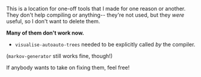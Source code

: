 This is a location for one-off tools that I made for one reason or another. They don't help compiling or anything-- they're not used, but they *were* useful, so I don't want to delete them.

**Many of them don't work now.**

- `visualise-autoauto-trees` needed to be explicitly called *by* the compiler.

(`markov-generator` still works fine, though!)


If anybody wants to take on fixing them, feel free!
